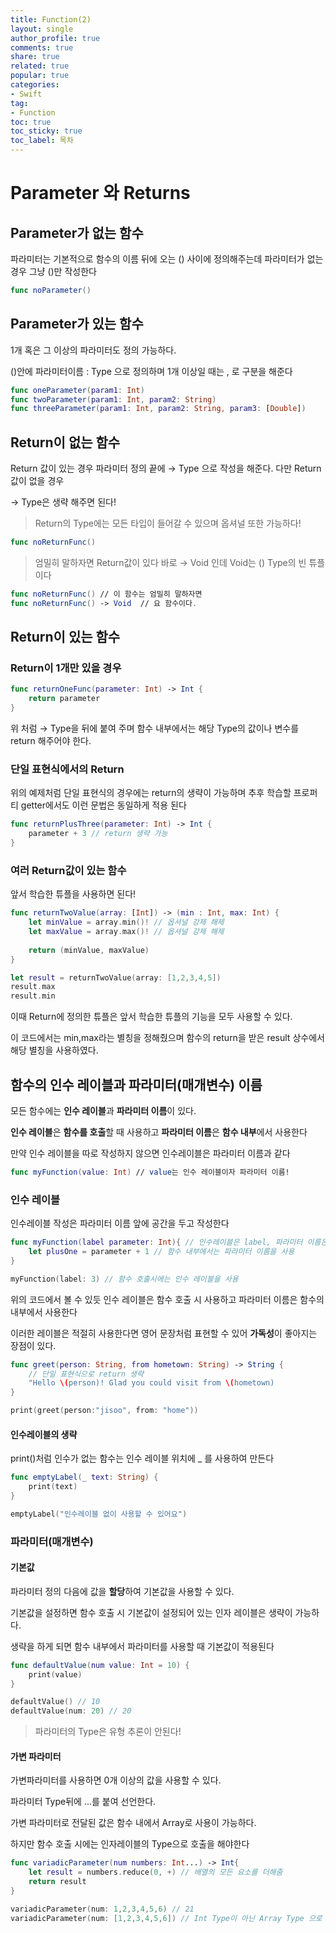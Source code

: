 ```yaml
---
title: Function(2)
layout: single
author_profile: true
comments: true
share: true
related: true
popular: true
categories:
- Swift
tag:
- Function
toc: true
toc_sticky: true
toc_label: 목차
---
```


# Parameter 와 Returns

## Parameter가 없는 함수

파라미터는 기본적으로 함수의 이름 뒤에 오는 () 사이에 정의해주는데 파라미터가 없는경우 그냥 ()만 작성한다

```swift
func noParameter()
```

## Parameter가 있는 함수

1개 혹은 그 이상의 파라미터도 정의 가능하다.

()안에 파라미터이름 : Type 으로 정의하며 1개 이상일 때는 , 로 구분을 해준다

```swift
func oneParameter(param1: Int)
func twoParameter(param1: Int, param2: String)
func threeParameter(param1: Int, param2: String, param3: [Double])
```

## Return이 없는 함수

Return 값이 있는 경우 파라미터 정의 끝에 → Type 으로 작성을 해준다. 다만 Return 값이 없을 경우 

→ Type은 생략 해주면 된다!

> Return의 Type에는 모든 타입이 들어갈 수 있으며 옵셔널 또한 가능하다!

```swift
func noReturnFunc()
```

> 엄밀히 말하자면 Return값이 있다 바로 → Void 인데 Void는 () Type의 빈 튜플이다

```swift
func noReturnFunc() // 이 함수는 엄밀히 말하자면
func noReturnFunc() -> Void  // 요 함수이다. 
```

## Return이 있는 함수

### Return이 1개만 있을 경우

```swift
func returnOneFunc(parameter: Int) -> Int {
	return parameter
}
```

위 처럼 → Type을 뒤에 붙여 주며 함수 내부에서는 해당 Type의 값이나 변수를 return 해주어야 한다.

### 단일 표현식에서의 Return

위의 예제처럼 단일 표현식의 경우에는 return의 생략이 가능하며 추후 학습할 프로퍼티 getter에서도 이런 문법은 동일하게 적용 된다

```swift
func returnPlusThree(parameter: Int) -> Int {
    parameter + 3 // return 생략 가능
}
```

### 여러 Return값이 있는 함수

앞서 학습한 튜플을 사용하면 된다!

```swift
func returnTwoValue(array: [Int]) -> (min : Int, max: Int) {
    let minValue = array.min()! // 옵셔널 강제 해제
    let maxValue = array.max()! // 옵셔널 강제 해제
    
    return (minValue, maxValue)
}

let result = returnTwoValue(array: [1,2,3,4,5])
result.max 
result.min
```

이때 Return에 정의한 튜플은 앞서 학습한 튜플의 기능을 모두 사용할 수 있다.

이 코드에서는 min,max라는 별칭을 정해줬으며 함수의 return을 받은 result 상수에서 해당 별칭을 사용하였다.

## 함수의 인수 레이블과 파라미터(매개변수) 이름

모든 함수에는 **인수 레이블**과 **파라미터 이름**이 있다.

**인수 레이블**은 **함수를 호출**할 때 사용하고 **파라미터 이름**은 **함수 내부**에서 사용한다

만약 인수 레이블을 따로 작성하지 않으면 인수레이블은 파라미터 이름과 같다

```swift
func myFunction(value: Int) // value는 인수 레이블이자 파라미터 이름!
```

### 인수 레이블

인수레이블 작성은 파라미터 이름 앞에 공간을 두고 작성한다

```swift
func myFunction(label parameter: Int){ // 인수레이블은 label, 파라미터 이름은 parameter
    let plusOne = parameter + 1 // 함수 내부에서는 파라미터 이름을 사용
}

myFunction(label: 3) // 함수 호출시에는 인수 레이블을 사용
```

위의 코드에서 볼 수 있듯 인수 레이블은 함수 호출 시 사용하고 파라미터 이름은 함수의 내부에서 사용한다

이러한 레이블은 적절히 사용한다면 영어 문장처럼 표현할 수 있어 **가독성**이 좋아지는 장점이 있다.

```swift
func greet(person: String, from hometown: String) -> String {
    // 단일 표현식으로 return 생략
    "Hello \(person)! Glad you could visit from \(hometown)
}

print(greet(person:"jisoo", from: "home"))
```

#### 인수레이블의 생략

print()처럼 인수가 없는 함수는 인수 레이블 위치에 _ 를 사용하여 만든다

```swift
func emptyLabel(_ text: String) {
    print(text)
}

emptyLabel("인수레이블 없이 사용할 수 있어요")

```

### 파라미터(매개변수)

#### 기본값

파라미터 정의 다음에 값을 **할당**하여 기본값을 사용할 수 있다.

기본값을 설정하면 함수 호출 시 기본값이 설정되어 있는 인자 레이블은 생략이 가능하다.

생략을 하게 되면 함수 내부에서 파라미터를 사용할 때 기본값이 적용된다

```swift
func defaultValue(num value: Int = 10) {
    print(value)
}

defaultValue() // 10
defaultValue(num: 20) // 20
```

> 파라미터의 Type은 유형 추론이 안된다!

#### 가변 파라미터

가변파라미터를 사용하면 0개 이상의 값을 사용할 수 있다.

파라미터 Type뒤에 ...를 붙여 선언한다. 

가변 파라미터로 전달된 값은 함수 내에서 Array로 사용이 가능하다.

하지만 함수 호출 시에는 인자레이블의 Type으로 호출을 해야한다

```swift
func variadicParameter(num numbers: Int...) -> Int{
    let result = numbers.reduce(0, +) // 배열의 모든 요소를 더해줌
    return result
}

variadicParameter(num: 1,2,3,4,5,6) // 21
variadicParameter(num: [1,2,3,4,5,6]) // Int Type이 아닌 Array Type 으로 컴파일 에러
```
